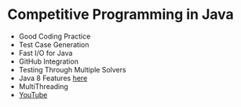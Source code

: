 # Competitive Programming in Java
* Good Coding Practice
* Test Case Generation
* Fast I/O for Java
* GitHub Integration
* Testing Through Multiple Solvers
* Java 8 Features [here](https://www.geeksforgeeks.org/java-tricks-competitive-programming-java-8/)
* MultiThreading
* [YouTube](https://www.youtube.com/watch?v=fWRzpBDxXtk&list=PLMCXHnjXnTnsWU7jYp9XCKPW8ayl6D8fb)